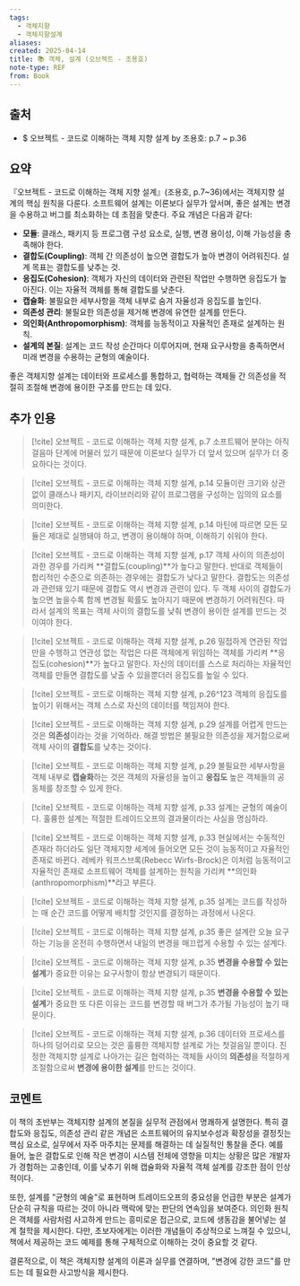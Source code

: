 ```yaml
---
tags:
  - 객체지향
  - 객체지향설계
aliases: 
created: 2025-04-14
title: 📚 객체, 설계 (오브젝트 - 조용호)
note-type: REF
from: Book
---
```


## 출처

- $ 오브젝트 - 코드로 이해하는 객체 지향 설계 by 조용호: p.7 ~ p.36

## 요약

『오브젝트 - 코드로 이해하는 객체 지향 설계』(조용호, p.7~36)에서는 객체지향 설계의 핵심 원칙을 다룬다. 소프트웨어 설계는 이론보다 실무가 앞서며, 좋은 설계는 변경을 수용하고 버그를 최소화하는 데 초점을 맞춘다. 주요 개념은 다음과 같다:

- **모듈**: 클래스, 패키지 등 프로그램 구성 요소로, 실행, 변경 용이성, 이해 가능성을 충족해야 한다.
- **결합도(Coupling)**: 객체 간 의존성이 높으면 결합도가 높아 변경이 어려워진다. 설계 목표는 결합도를 낮추는 것.
- **응집도(Cohesion)**: 객체가 자신의 데이터와 관련된 작업만 수행하면 응집도가 높아진다. 이는 자율적 객체를 통해 결합도를 낮춘다.
- **캡슐화**: 불필요한 세부사항을 객체 내부로 숨겨 자율성과 응집도를 높인다.
- **의존성 관리**: 불필요한 의존성을 제거해 변경에 유연한 설계를 만든다.
- **의인화(Anthropomorphism)**: 객체를 능동적이고 자율적인 존재로 설계하는 원칙.
- **설계의 본질**: 설계는 코드 작성 순간마다 이루어지며, 현재 요구사항을 충족하면서 미래 변경을 수용하는 균형의 예술이다.

좋은 객체지향 설계는 데이터와 프로세스를 통합하고, 협력하는 객체들 간 의존성을 적절히 조절해 변경에 용이한 구조를 만드는 데 있다.

## 추가 인용

>[!cite] 오브젝트 - 코드로 이해하는 객체 지향 설계, p.7
>소프트웨어 분야는 아직 걸음마 단계에 머물러 있기 때문에 이론보다 실무가 더 앞서 있으며 실무가 더 중요하다는 것이다.

>[!cite] 오브젝트 - 코드로 이해하는 객체 지향 설계, p.14
>모듈이란 크기와 상관 없이 클래스나 패키지, 라이브러리와 같이 프로그램을 구성하는 임의의 요소를 의미한다.

>[!cite] 오브젝트 - 코드로 이해하는 객체 지향 설계, p.14
>마틴에 따르면 모든 모듈은 제대로 실행돼야 하고, 변경이 용이해야 하며, 이해하기 쉬워야 한다.

>[!cite] 오브젝트 - 코드로 이해하는 객체 지향 설계, p.17
> 객체 사이의 의존성이 과한 경우를 가리켜 **결합도(coupling)**가 높다고 말한다. 반대로 객체들이 합리적인 수준으로 의존하는 경우에는 결합도가 낮다고 말한다. 결합도는 의존성과 관련돼 있기 때문에 결합도 역시 변경과 관련이 있다. 두 객체 사이의 결합도가 높으면 높을수록 함께 변경될 확률도 높아지기 때문에 변경하기 어려워진다. 따라서 설계의 목표는 객체 사이의 결합도를 낮춰 변경이 용이한 설계를 만드는 것이여야 한다.

>[!cite] 오브젝트 - 코드로 이해하는 객체 지향 설계, p.26
>밀접하게 연관된 작업만을 수행하고 연관성 없는 작업은 다른 객체에게 위임하는 객체를 가리켜 **응집도(cohesion)**가 높다고 말한다. 자신의 데이터를 스스로 처리하는 자율적인 객체를 만들면 결합도를 낮출 수 있을뿐더러 응집도를 높일 수 있다.

>[!cite] 오브젝트 - 코드로 이해하는 객체 지향 설계, p.26^123
>객체의 응집도를 높이기 위해서는 객체 스스로 자신의 데이터를 책임져야 한다.

>[!cite] 오브젝트 - 코드로 이해하는 객체 지향 설계, p.29
>설계를 어렵게 만드는 것은 **의존성**이라는 것을 기억하라. 해결 방법은 불필요한 의존성을 제거함으로써 객체 사이의 **결합도**를 낮추는 것이다.

>[!cite] 오브젝트 - 코드로 이해하는 객체 지향 설계, p.29
>불필요한 세부사항을 객체 내부로 **캡슐화**하는 것은 객체의 자율성을 높이고 **응집도** 높은 객체들의 공동체를 창조할 수 있게 한다.

>[!cite] 오브젝트 - 코드로 이해하는 객체 지향 설계, p.33
>설계는 균형의 예술이다. 훌륭한 설계는 적절한 트레이드오프의 결과물이라는 사실을 명심하라.

>[!cite] 오브젝트 - 코드로 이해하는 객체 지향 설계, p.33
>현실에서는 수동적인 존재라 하더라도 일단 객체지향 세계에 들어오면 모든 것이 능동적이고 자율적인 존재로 바뀐다. 레베카 워프스브록(Rebecc Wirfs-Brock)은 이처럼 능동적이고 자율적인 존재로 소프트웨어 객체를 설계하는 원칙을 가리켜 **의인화(anthropomorphism)**라고 부른다.

>[!cite] 오브젝트 - 코드로 이해하는 객체 지향 설계, p.35
>설계는 코드를 작성하는 매 순간 코드를 어떻게 배치할 것인지를 결정하는 과정에서 나온다.

>[!cite] 오브젝트 - 코드로 이해하는 객체 지향 설계, p.35
>좋은 설계란 오늘 요구하는 기능을 온전히 수행하면서 내일의 변경을 매끄럽게 수용할 수 있는 설계다.

>[!cite] 오브젝트 - 코드로 이해하는 객체 지향 설계, p.35
>**변경을 수용할 수 있는 설계**가 중요한 이유는 요구사항이 항상 변경되기 때문이다.

>[!cite] 오브젝트 - 코드로 이해하는 객체 지향 설계, p.35
>**변경을 수용할 수 있는 설계**가 중요한 또 다른 이유는 코드를 변경할 때 버그가 추가될 가능성이 높기 때문이다.

>[!cite] 오브젝트 - 코드로 이해하는 객체 지향 설계, p.36
>데이터와 프로세스를 하나의 덩어리로 모으는 것은 훌륭한 객체지향 설계로 가는 첫걸음일 뿐이다. 진정한 객체지향 설계로 나아가는 길은 협력하는 객체들 사이의 **의존성**을 적절하게 조절함으로써 **변경에 용이한 설계**를 만드는 것이다.


## 코멘트

이 책의 초반부는 객체지향 설계의 본질을 실무적 관점에서 명쾌하게 설명한다. 특히 결합도와 응집도, 의존성 관리 같은 개념은 소프트웨어의 유지보수성과 확장성을 결정짓는 핵심 요소로, 실무에서 자주 마주치는 문제를 해결하는 데 실질적인 통찰을 준다. 예를 들어, 높은 결합도로 인해 작은 변경이 시스템 전체에 영향을 미치는 상황은 많은 개발자가 경험하는 고충인데, 이를 낮추기 위해 캡슐화와 자율적 객체 설계를 강조한 점이 인상적이다.

또한, 설계를 "균형의 예술"로 표현하며 트레이드오프의 중요성을 언급한 부분은 설계가 단순히 규칙을 따르는 것이 아니라 맥락에 맞는 판단의 연속임을 보여준다. 의인화 원칙은 객체를 사람처럼 사고하게 만드는 흥미로운 접근으로, 코드에 생동감을 불어넣는 설계 철학을 제시한다. 다만, 초보자에게는 이러한 개념들이 추상적으로 느껴질 수 있으니, 책에서 제공하는 코드 예제를 통해 구체적으로 이해하는 것이 중요할 것 같다.

결론적으로, 이 책은 객체지향 설계의 이론과 실무를 연결하며, "변경에 강한 코드"를 만드는 데 필요한 사고방식을 제시한다.